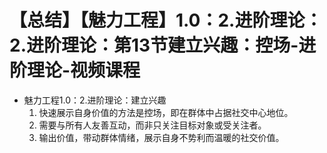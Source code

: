 # 【总结】【魅力工程】1.0：2.进阶理论：2.进阶理论：第13节建立兴趣：控场-进阶理论-视频课程

-   魅力工程1.0：2.进阶理论：建立兴趣
    1.  快速展示自身价值的方法是控场，即在群体中占据社交中心地位。
    2.  需要与所有人友善互动，而非只关注目标对象或受关注者。
    3.  输出价值，带动群体情绪，展示自身不势利而温暖的社交价值。